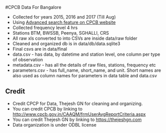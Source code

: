 #CPCB Data For Bangalore

- Collected for years 2015, 2016 and 2017 (Till Aug)
- Using [Advanced search feature on CPCB website](http://www.cpcb.gov.in/CAAQM/frmUserAvgReportCriteria.aspx)
- Collected frequency level 4 hrs
- Stations BTM, BWSSB, Peenya, SGHALLI, CRS
- All raw xls converted to into CSVs are inside data/raw folder
- Cleaned and organized db is in data/db/data.sqlite3
- Final csvs are in data/final
- data.csv - has data, by datetime and station level, one column per type of observation
- metadata.csv - has all the details of raw files, stations, frequency etc
- parameters.csv - has full_name, short_name, and unit. Short names are also used as column names for parameters in data table and data.csv

## Credit
- Credit CPCP for Data, Thejesh GN for cleaning and organizing. 
- You can credit CPCB by linking to http://www.cpcb.gov.in/CAAQM/frmUserAvgReportCriteria.aspx
- You can credit Thejesh GN by linking to https://thejeshgn.com
- Data organization is under ODBL license 
 

